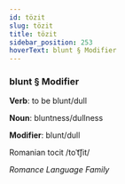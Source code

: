 ```yaml
---
id: tözit
slug: tözit
title: tözit
sidebar_position: 253
hoverText: blunt § Modifier
---
```


### blunt § Modifier

**Verb**: to be blunt/dull

**Noun**: bluntness/dullness

**Modifier**: blunt/dull

Romanian tocit /toˈt͡ʃit/

*Romance Language Family*